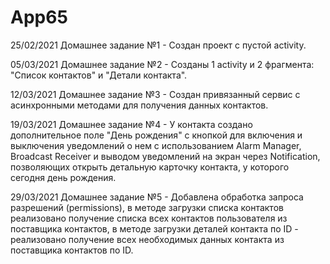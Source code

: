 # App65
25/02/2021 Домашнее задание №1 - Создан проект с пустой activity.

05/03/2021 Домашнее задание №2 - Созданы 1 activity и 2 фрагмента: "Список контактов" и "Детали
           контакта".

12/03/2021 Домашнее задание №3 - Создан привязанный сервис с асинхронными методами для получения
            данных контактов.

19/03/2021 Домашнее задание №4 - У контакта создано дополнительное поле "День рождения" с кнопкой
            для включения и выключения уведомлений о нем с использованием Alarm Manager,
            Broadcast Receiver и выводом уведомлений на экран через Notification, позволяющих
            открыть детальную карточку контакта, у которого сегодня день рождения.

29/03/2021 Домашнее задание №5 - Добавлена обработка запроса разрешений (permissions), в методе
            загрузки списка контактов реализовано получение списка всех контактов пользователя из
            поставщика контактов, в методе загрузки деталей контакта по ID - реализовано получение
            всех необходимых данных контакта из поставщика контактов по ID.